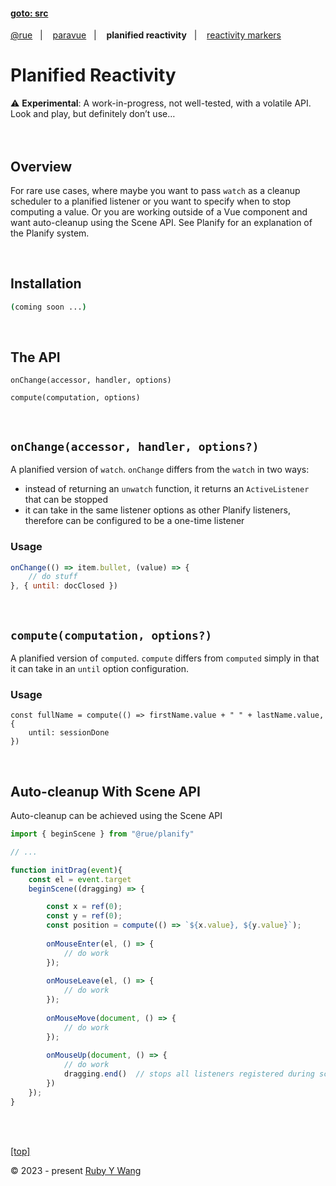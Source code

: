 #### [goto: src](https://github.com/ruby-cube/rue/tree/main/packages/paravue)
[@rue](https://github.com/ruby-cube/rue#goto-src)  &nbsp;&nbsp;|&nbsp; &nbsp;  [paravue](https://github.com/ruby-cube/rue/tree/main/packages/paravue#goto-src)  &nbsp;&nbsp;|&nbsp; &nbsp; **planified reactivity**  &nbsp;&nbsp;|&nbsp; &nbsp; [reactivity markers](https://github.com/ruby-cube/rue/tree/main/packages/paravue/docs/reactivity-markers.md#goto-src)
# Planified Reactivity

<aside>
⚠️ <b>Experimental</b>: A work-in-progress, not well-tested, with a volatile API. Look and play, but definitely don’t use…
</aside>
<br/>
<br/>

## Overview

For rare use cases, where maybe you want to pass `watch` as a cleanup scheduler to a planified listener or you want to specify when to stop computing a value. Or you are working outside of a Vue component and want auto-cleanup using the Scene API. See Planify for an explanation of the Planify system.

<br/>

## Installation

```bash
(coming soon ...)
```
</br>

## The API

`onChange(accessor, handler, options)`

`compute(computation, options)`

<br/>

## `onChange(accessor, handler, options?)`

A planified version of `watch`. `onChange` differs from the `watch` in two ways: 

- instead of returning an `unwatch` function, it returns an `ActiveListener` that can be stopped
- it can take in the same listener options as other Planify listeners, therefore can be configured to be a one-time listener

### Usage

```jsx
onChange(() => item.bullet, (value) => {
    // do stuff
}, { until: docClosed })
```
<br/>

## `compute(computation, options?)`

A planified version of `computed`.  `compute` differs from `computed` simply in that it can take in an `until` option configuration.

### Usage

```tsx
const fullName = compute(() => firstName.value + " " + lastName.value, { 
    until: sessionDone 
})
```
<br/>

## Auto-cleanup With Scene API

Auto-cleanup can be achieved using the Scene API

```jsx
import { beginScene } from "@rue/planify"

// ...

function initDrag(event){
    const el = event.target
    beginScene((dragging) => {

        const x = ref(0);
        const y = ref(0);
        const position = compute(() => `${x.value}, ${y.value}`);
    
        onMouseEnter(el, () => {
            // do work
        });
     
        onMouseLeave(el, () => {
            // do work
        });
    
        onMouseMove(document, () => {
            // do work
        });
    
        onMouseUp(document, () => {
            // do work
            dragging.end()  // stops all listeners registered during scene
        })
    });
}
```

<br/>
<br/>

[[top]](https://github.com/ruby-cube/rue/tree/main/packages/paravue/docs/planified-reactivity.md#goto-src)

© 2023 - present [Ruby Y Wang](https://github.com/ruby-cube)
